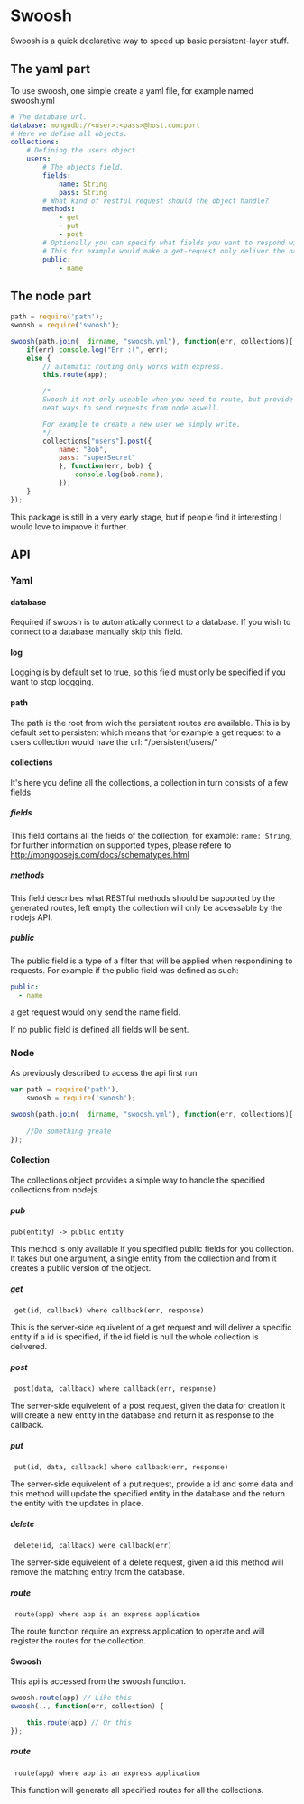 # Swoosh #

Swoosh is a quick declarative way to speed up basic persistent-layer stuff.

## The yaml part ##

To use swoosh, one simple create a yaml file, for example named swoosh.yml
```yaml
# The database url.
database: mongodb://<user>:<pass>@host.com:port
# Here we define all objects.
collections:
	# Defining the users object.
    users:
    	# The objects field.
        fields:
            name: String
            pass: String
        # What kind of restful request should the object handle?
        methods:
            - get
            - put
            - post
        # Optionally you can specify what fields you want to respond with
        # This for example would make a get-request only deliver the name of the user.
        public:
        	- name
```

## The node part ##

```javascript
path = require('path');
swoosh = require('swoosh');

swoosh(path.join(__dirname, "swoosh.yml"), function(err, collections){
	if(err) console.log("Err :(", err);
	else {
		// automatic routing only works with express.
		this.route(app);

		/*
		Swoosh it not only useable when you need to route, but provide
		neat ways to send requests from node aswell.

		For example to create a new user we simply write.
		*/
		collections["users"].post({
			name: "Bob",
			pass: "superSecret"
			}, function(err, bob) {
				console.log(bob.name);
			});
	}
});
```

This package is still in a very early stage, but if people find it interesting I would love to improve it further.


## API ##

### Yaml ###

#### database ####
Required if swoosh is to automatically connect to a database.
If you wish to connect to a database manually skip this field.

#### log ####
Logging is by default set to true, so this field must only be specified if you want
to stop loggging.

#### path ####
The path is the root from wich the persistent routes are available. This is by default set to persistent
which means that for example a get request to a users collection would have the url: "/persistent/users/"

#### collections ####
It's here you define all the collections, a collection in turn consists of a few fields

##### fields #####
This field contains all the fields of the collection,
for example: `name: String`, for further information on supported types, 
please refere to http://mongoosejs.com/docs/schematypes.html

##### methods #####
This field describes what RESTful methods should be supported by the generated routes, 
left empty the collection will only be accessable by the nodejs API.

##### public #####
The public field is a type of a filter that will be applied when respondining to requests.
For example if the public field was defined as such:
```yaml
public:
  - name
```
a get request would only send the name field.

If no public field is defined all fields will be sent.

### Node ###

As previously described to access the api first run

```javascript
var path = require('path'),
    swoosh = require('swoosh');
    
swoosh(path.join(__dirname, "swoosh.yml"), function(err, collections){
	
	//Do something greate
});
```

#### Collection ####

The collections object provides a simple way to handle the specified collections from nodejs.

##### pub #####

` pub(entity) -> public entity `

This method is only available if you specified public fields for you collection.
It takes but one argument, a single entity from the collection and from it creates a public version
of the object.

##### get #####

` get(id, callback) where callback(err, response)`

This is the server-side equivelent of a get request and will
deliver a specific entity if a id is specified, if the id field is null
the whole collection is delivered.

##### post #####

` post(data, callback) where callback(err, response)`

The server-side equivelent of a post request, given the data for creation it
will create a new entity in the database and return it as response to the callback.

##### put #####

` put(id, data, callback) where callback(err, response)`

The server-side equivelent of a put request, provide a id and some data and this method will update
the specified entity in the database and the return the entity with the updates in place.

##### delete #####

` delete(id, callback) were callback(err)`

The server-side equivelent of a delete request, given a id this method will remove the matching entity from the database.

##### route #####

` route(app) where app is an express application`

The route function require an express application to operate and will register the routes for the collection.

#### Swoosh ####

This api is accessed from the swoosh function.
``` javascript
swoosh.route(app) // Like this
swoosh(.., function(err, collection) {

	this.route(app) // Or this
});
```

##### route #####

` route(app) where app is an express application`

This function will generate all specified routes for all the collections.
